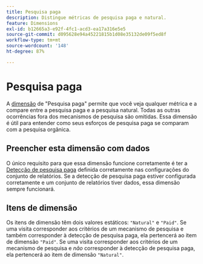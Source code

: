 ```yaml
---
title: Pesquisa paga
description: Distingue métricas de pesquisa paga e natural.
feature: Dimensions
exl-id: b12665a3-e92f-4fc1-acd3-ea17a316e5e5
source-git-commit: d095628e94a45221815b1d08e35132de09f5ed8f
workflow-type: tm+mt
source-wordcount: '148'
ht-degree: 87%

---
```


# Pesquisa paga

A [dimensão](overview.md) de &quot;Pesquisa paga&quot; permite que você veja qualquer métrica e a compare entre a pesquisa paga e a pesquisa natural. Todas as outras ocorrências fora dos mecanismos de pesquisa são omitidas. Essa dimensão é útil para entender como seus esforços de pesquisa paga se comparam com a pesquisa orgânica.

## Preencher esta dimensão com dados

O único requisito para que essa dimensão funcione corretamente é ter a [Detecção de pesquisa paga](/help/admin/admin/c-manage-report-suites/c-edit-report-suites/general/paid-search-detection/paid-search-detection.md) definida corretamente nas configurações do conjunto de relatórios. Se a detecção de pesquisa paga estiver configurada corretamente e um conjunto de relatórios tiver dados, essa dimensão sempre funcionará.

## Itens de dimensão

Os itens de dimensão têm dois valores estáticos: `"Natural"` e `"Paid"`. Se uma visita corresponder aos critérios de um mecanismo de pesquisa e também corresponder à detecção de pesquisa paga, ela pertencerá ao item de dimensão `"Paid"`. Se uma visita corresponder aos critérios de um mecanismo de pesquisa e *não* corresponder à detecção de pesquisa paga, ela pertencerá ao item de dimensão `"Natural"`.
